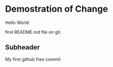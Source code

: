# Demostration of Change

Hello World

first README.md file on git.

## Subheader

My first github free commit